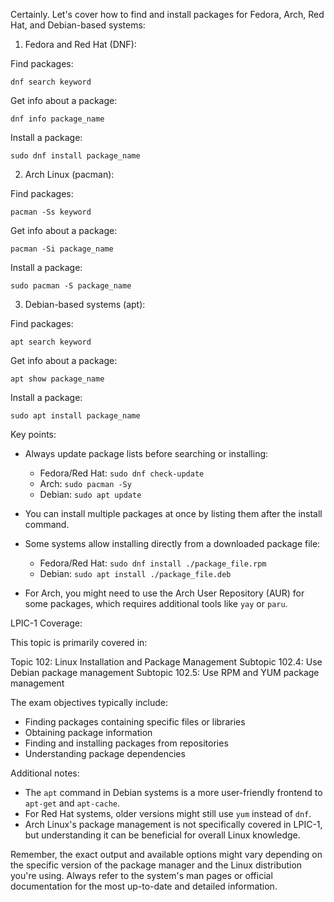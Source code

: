 Certainly. Let's cover how to find and install packages for Fedora, Arch, Red Hat, and Debian-based systems:

1. Fedora and Red Hat (DNF):

Find packages:
```
dnf search keyword
```

Get info about a package:
```
dnf info package_name
```

Install a package:
```
sudo dnf install package_name
```

2. Arch Linux (pacman):

Find packages:
```
pacman -Ss keyword
```

Get info about a package:
```
pacman -Si package_name
```

Install a package:
```
sudo pacman -S package_name
```

3. Debian-based systems (apt):

Find packages:
```
apt search keyword
```

Get info about a package:
```
apt show package_name
```

Install a package:
```
sudo apt install package_name
```

Key points:

- Always update package lists before searching or installing:
  - Fedora/Red Hat: `sudo dnf check-update`
  - Arch: `sudo pacman -Sy`
  - Debian: `sudo apt update`

- You can install multiple packages at once by listing them after the install command.

- Some systems allow installing directly from a downloaded package file:
  - Fedora/Red Hat: `sudo dnf install ./package_file.rpm`
  - Debian: `sudo apt install ./package_file.deb`

- For Arch, you might need to use the Arch User Repository (AUR) for some packages, which requires additional tools like `yay` or `paru`.

LPIC-1 Coverage:

This topic is primarily covered in:

Topic 102: Linux Installation and Package Management
Subtopic 102.4: Use Debian package management
Subtopic 102.5: Use RPM and YUM package management

The exam objectives typically include:

- Finding packages containing specific files or libraries
- Obtaining package information
- Finding and installing packages from repositories
- Understanding package dependencies

Additional notes:

- The `apt` command in Debian systems is a more user-friendly frontend to `apt-get` and `apt-cache`.
- For Red Hat systems, older versions might still use `yum` instead of `dnf`.
- Arch Linux's package management is not specifically covered in LPIC-1, but understanding it can be beneficial for overall Linux knowledge.

Remember, the exact output and available options might vary depending on the specific version of the package manager and the Linux distribution you're using. Always refer to the system's man pages or official documentation for the most up-to-date and detailed information.